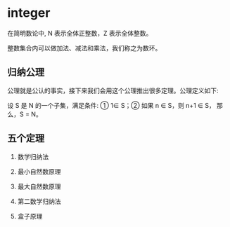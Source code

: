 # integer

在简明数论中, N 表示全体正整数，Z 表示全体整数。

整数集合内可以做加法、减法和乘法，我们称之为数环。

## 归纳公理

公理就是公认的事实，接下来我们会用这个公理推出很多定理。公理定义如下:

设 S 是 N 的一个子集，满足条件: ① 1∈ S；② 如果 n ∈ S，则 n+1 ∈ S， 那么，S = N。

## 五个定理

1. 数学归纳法

2. 最小自然数原理

3. 最大自然数原理
4. 第二数学归纳法
5. 盒子原理

